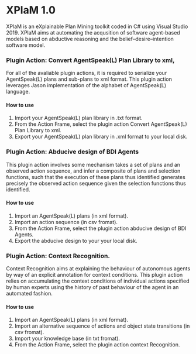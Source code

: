 # XPlaM 1.0

XPlaM is an eXplainable Plan Mining toolkit coded in C# using Visual Studio 2019. XPlaM aims at automating the acqusition of software agent-based models based on abductive reasoning 
and the belief–desire–intention software model. 


### Plugin Action: Convert AgentSpeak(L) Plan Library to xml,

For all of the avaliable plugin actions, it is required to serialize your AgentSpeak(L) plans and sub-plans to xml format. This plugin action leverages Jason 
implementation of the alphabet of AgentSpeak(L) language. 

#### How to use

1. Import your AgentSpeak(L) plan library in .txt format.
2. From the Action Frame, select the plugin action Convert AgentSpeak(L) Plan Library to xml.
3. Export your AgentSpeak(L) plan library in .xml format to your local disk.


### Plugin Action: Abducive design of BDI Agents

This plugin action involves some mechanism takes a set of plans and an observed action sequence, and infer a composite of plans and selection functions, such that the execution of these plans thus 
identified generates precisely the observed action sequence given the selection 
functions thus identified.

#### How to use


1. Import an AgentSpeak(L) plans (in xml format).
2. Import an action sequence (in csv fromat).
3. From the Action Frame, select the plugin action abducive design of BDI Agents.
4. Export the abducive design to your your local disk.


### Plugin Action: Context Recognition.
Context Recognition aims at explaining the behaviour of autonomous
agents by way of an explicit annotation for context conditions. This plugin action relies on accumulating the context conditions of individual actions
 specified by human experts using the history of past behaviour of the agent in an automated fashion.
 
 #### How to use


1. Import an AgentSpeak(L) plans (in xml format).
2. Import an alternative sequence of actions and object state transitions (in csv fromat).
3. Import your knowledge base (in txt fromat).
4. From the Action Frame, select the plugin action context Recognition.

